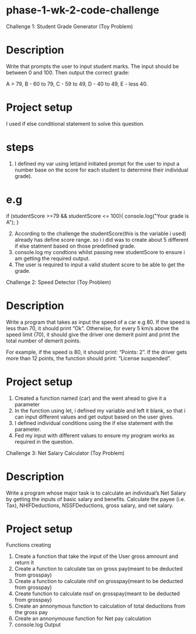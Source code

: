 # phase-1-wk-2-code-challenge
Challenge 1: Student Grade Generator (Toy Problem)
# Description 
Write that prompts the user to input student marks. The input should be between 0 and 100. Then output the correct grade: 

A > 79, B - 60 to 79, C -  59 to 49, D - 40 to 49, E - less 40.

# Project setup 
I used if else conditional statement to solve this question.
  # steps
 1. I defined my var using let(and initiated prompt for the user to input a number base on the score for each student to determine their individual grade).
 # e.g
 if (studentScore >=79 && studentScore <= 100){
    console.log("Your grade is A");
 }

 2. According to the challenge the studentScore(this is the variable i used) already has define score range. so i i did was to create about 5 different if else statment based on those predefined grade.
 3. console.log my condtions whilst passing new studentScore to ensure i am getting the required output.
 4. The user is required to input a valid student score to be able to get the grade.

 
Challenge 2: Speed Detector (Toy Problem)
# Description
Write a program that takes as input the speed of a car e.g 80. If the speed is less than 70, it should print “Ok”. Otherwise, for every 5 km/s above the speed limit (70), it should give the driver one demerit point and print the total number of demerit points.

For example, if the speed is 80, it should print: “Points: 2”. If the driver gets more than 12 points, the function should print: “License suspended”.
# Project setup
 1. Created a function named (car) and the went ahead to give it a parameter
 2. In the function using let, i defined my variable and left it blank, so that i can input different values and get output based on the user gives.
 3. I defined individual conditions using the if else statement with the parameter.
 4. Fed my input with different values to ensure my program works as required in the question.

Challenge 3: Net Salary Calculator (Toy Problem)

# Description
 Write a program whose major task is to calculate an individual’s Net Salary by getting the inputs of basic salary and benefits. Calculate the payee (i.e. Tax), NHIFDeductions, NSSFDeductions, gross salary, and net salary. 
# Project setup
 Functions creating
1. Create a function that take the input of the User gross amnount and return it
2. Create a function to calculate tax on gross pay(meant to be deducted from grosspay)
3. Create a function to calculate nhif on grosspay(meant to be deducted from grosspay)
4. Create function to calculate nssf on grosspay(meant to be deducted from grosspay)
5. Create an annonymous function to calculation of total deductions from the gross pay
6. Create an annonymouse function for Net pay calculation
7. console.log Output